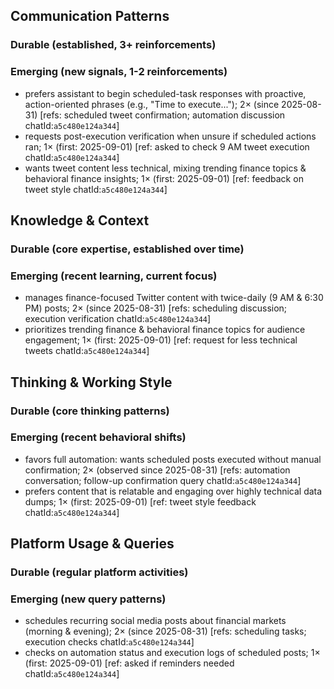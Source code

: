 ## Communication Patterns
### Durable (established, 3+ reinforcements)

### Emerging (new signals, 1-2 reinforcements)
- prefers assistant to begin scheduled-task responses with proactive, action-oriented phrases (e.g., "Time to execute..."); 2× (since 2025-08-31) [refs: scheduled tweet confirmation; automation discussion chatId:`a5c480e124a344`]
- requests post-execution verification when unsure if scheduled actions ran; 1× (first: 2025-09-01) [ref: asked to check 9 AM tweet execution chatId:`a5c480e124a344`]
- wants tweet content less technical, mixing trending finance topics & behavioral finance insights; 1× (first: 2025-09-01) [ref: feedback on tweet style chatId:`a5c480e124a344`]

## Knowledge & Context
### Durable (core expertise, established over time)

### Emerging (recent learning, current focus)
- manages finance-focused Twitter content with twice-daily (9 AM & 6:30 PM) posts; 2× (since 2025-08-31) [refs: scheduling discussion; execution verification chatId:`a5c480e124a344`]
- prioritizes trending finance & behavioral finance topics for audience engagement; 1× (first: 2025-09-01) [ref: request for less technical tweets chatId:`a5c480e124a344`]

## Thinking & Working Style
### Durable (core thinking patterns)

### Emerging (recent behavioral shifts)
- favors full automation: wants scheduled posts executed without manual confirmation; 2× (observed since 2025-08-31) [refs: automation conversation; follow-up confirmation query chatId:`a5c480e124a344`]
- prefers content that is relatable and engaging over highly technical data dumps; 1× (first: 2025-09-01) [ref: tweet style feedback chatId:`a5c480e124a344`]

## Platform Usage & Queries
### Durable (regular platform activities)

### Emerging (new query patterns)
- schedules recurring social media posts about financial markets (morning & evening); 2× (since 2025-08-31) [refs: scheduling tasks; execution checks chatId:`a5c480e124a344`]
- checks on automation status and execution logs of scheduled posts; 1× (first: 2025-09-01) [ref: asked if reminders needed chatId:`a5c480e124a344`]